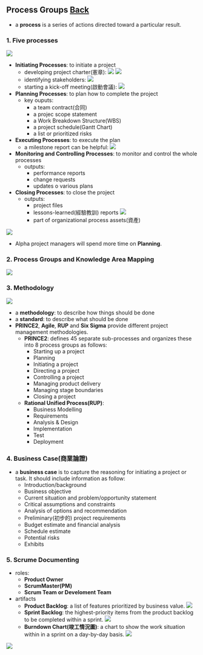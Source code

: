 ## Process Groups	[Back](./../projectManagement.md)

- a **process** is a series of actions directed toward a particular result.

### 1. Five processes

<img src="./5processes.png">

- **Initiating Processes**: to initiate a project
    - developing project charter(憲章): <img src="./project_charter1.png"> <img src="./project_charter2.png">
    - identifying stakeholders: <img src="./stakeholder_register.png">
    - starting a kick-off meeting(啟動會議): <img src="./kick_off_agenda.png">
- **Planning Processes**: to plan how to complete the project
    - key ouputs:
        - a team contract(合同)
        - a projec scope statement
        - a Work Breakdown Structure(WBS)
        - a project schedule(Gantt Chart)
        - a list or prioritized risks
- **Executing Processes**: to execute the plan
    - a milestone report can be helpful: <img src="./milestone_report.png">
- **Monitoring and Controlling Processes**: to monitor and control the whole processes
    - outputs:
        - performance reports
        - change requests
        - updates o various plans
- **Closing Processes**: to close the project
    - outputs:
        - project files
        - lessons-learned(經驗教訓) reports <img src="./lesson_learned_reports.png">
        - part of organizational process assets(資產)

<img src="./time.png">

- Alpha project managers will spend more time on **Planning**.

### 2. Process Groups and Knowledge Area Mapping

<img src="./map.png">

### 3. Methodology

<img src="./methodology.png">

- a **methodology**: to describe how things should be done
- a **standard**: to describe what should be done
- **PRINCE2**, **Agile**, **RUP** and **Six Sigma** provide different project management methodologies.
    - **PRINCE2**: defines 45 separate sub-processes and organizes these into 8 process groups as follows:
        - Starting up a project
        - Planning
        - Initiating a project
        - Directing a project
        - Controlling a project
        - Managing product delivery
        - Managing stage boundaries
        - Closing a project
    - **Rational Unified Process(RUP)**:
        - Business Modelling
        - Requirements
        - Analysis & Design
        - Implementation
        - Test
        - Deployment

### 4. Business Case(商業論證)

- a **business case** is to capture the reasoning for initiating a project or task. It should include information as follow:
    - Introduction/background
    - Business objective
    - Current situation and problem/opportunity statement
    - Critical assumptions and constraints
    - Analysis of options and recommendation
    - Preliminary(初步的) project requirements
    - Budget estimate and financial analysis
    - Schedule estimate
    - Potential risks
    - Exhibits

### 5. Scrume Documenting

- roles:
    - **Product Owner**
    - **ScrumMaster(PM)**
    - **Scrum Team or Develoment Team**
- artifacts
    - **Product Backlog**: a list of features prioritized by business value. <img src="./product_backlog.png">
    - **Sprint Backlog**: the highest-priority items from the product backlog to be completed within a sprint. <img src="./sprint_backlog.png">
    - **Burndown Chart(竣工情況圖)**: a chart to show the work situation within in a sprint on a day-by-day basis. <img src="./burndown_chart.jpg">

<a href="http://aleen42.github.io/" target="_blank" ><img src="./../../pic/tail.gif"></a>

